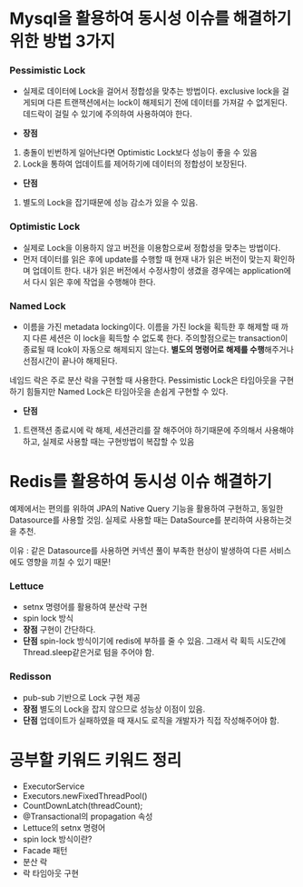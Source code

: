 # **Mysql을 활용하여 동시성 이슈를 해결하기 위한 방법 3가지**

### **Pessimistic Lock**
- 실제로 데이터에 Lock을 걸어서 정합성을 맞추는 방법이다. exclusive lock을 걸게되며 다른 트랜잭션에서는 lock이 해제되기 전에 데이터를 가져갈 수 없게된다.
데드락이 걸릴 수 있기에 주의하여 사용하여야 한다.


- **장점** 
1. 충돌이 빈번하게 일어난다면 Optimistic Lock보다 성능이 좋을 수 있음
2. Lock을 통하여 업데이트를 제어하기에 데이터의 정합성이 보장된다.

- **단점**
1. 별도의 Lock을 잡기때문에 성능 감소가 있을 수 있음.

### **Optimistic Lock**
- 실제로 Lock을 이용하지 않고 버전을 이용함으로써 정합성을 맞추는 방법이다. 
- 먼저 데이터를 읽은 후에 update를 수행할 때 현재 내가 읽은 버전이 맞는지 확인하며 업데이트 한다. 내가 읽은 버전에서 수정사항이 생겼을 경우에는 application에서 다시 읽은 후에 작업을 수행해야 한다.

### **Named Lock**
- 이름을 가진 metadata locking이다. 이름을 가진 lock을 획득한 후 해제할 때 까지 다른 세션은 이 lock을 획득할 수 없도록 한다.
   주의할점으로는 transaction이 종료될 때 lcok이 자동으로 해제되지 않는다.
   **별도의 명령어로 해제를 수행**해주거나 선점시간이 끝나야 해제된다.

네임드 락은 주로 분산 락을 구현할 때 사용한다. Pessimistic Lock은 타임아웃을 구현하기 힘들지만 Named Lock은 타임아웃을 손쉽게 구현할 수 있다.
- **단점** 
1. 트랜잭션 종료시에 락 해제, 세션관리를 잘 해주어야 하기때문에 주의해서 사용해야하고, 실제로 사용할 때는 구현방법이 복잡할 수 있음

# **Redis를 활용하여 동시성 이슈 해결하기**
예제에서는 편의를 위하여 JPA의 Native Query 기능을 활용하여 구현하고, 동일한 Datasource를 사용할 것임.
실제로 사용할 때는 DataSource를 분리하여 사용하는것을 추천.  

이유 : 같은 Datasource를 사용하면 커넥션 풀이 부족한 현상이 발생하여 다른 서비스에도 영향을 끼칠 수 있기 때문!

### Lettuce
- setnx 명령어를 활용하여 분산락 구현
- spin lock 방식
- **장점** 구현이 간단하다.
- **단점** spin-lock 방식이기에 redis에 부하를 줄 수 있음. 그래서 락 획득 시도간에 Thread.sleep같은거로 텀을 주어야 함.

### Redisson
- pub-sub 기반으로 Lock 구현 제공
- **장점** 별도의 Lock을 잡지 않으므로 성능상 이점이 있음.
- **단점** 업데이트가 실패하였을 때 재시도 로직을 개발자가 직접 작성해주어야 함.


# 공부할 키워드 키워드 정리
- ExecutorService
- Executors.newFixedThreadPool()
- CountDownLatch(threadCount);
- @Transactional의 propagation 속성
- Lettuce의 setnx 명령어
- spin lock 방식이란?
- Facade 패턴
- 분산 락
- 락 타임아웃 구현